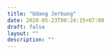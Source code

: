 ```yaml
---
title: "Udang Jerbung"
date: 2020-05-23T00:24:15+07:00
draft: false
layout: ""
description: ""
---
```


